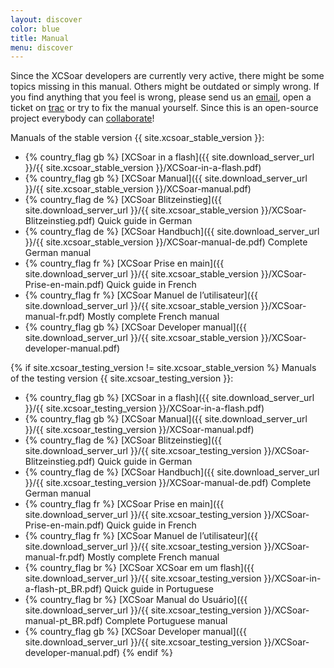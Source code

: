 ```yaml
---
layout: discover
color: blue
title: Manual
menu: discover
---
```

Since the XCSoar developers are currently very active, there might be some topics missing in this manual.
Others might be outdated or simply wrong. If you find anything that you feel is wrong, please send us an
[email](/contact/), open a ticket on
[trac]({{site.trac_server_url}}/) or try to fix the manual yourself.
Since this is an open-source project everybody can [collaborate](/develop/)!

Manuals of the stable version {{ site.xcsoar_stable_version }}:

- {% country_flag gb %} [XCSoar in a flash]({{ site.download_server_url }}/{{ site.xcsoar_stable_version }}/XCSoar-in-a-flash.pdf)
- {% country_flag gb %} [XCSoar Manual]({{ site.download_server_url }}/{{ site.xcsoar_stable_version }}/XCSoar-manual.pdf)
- {% country_flag de %} [XCSoar Blitzeinstieg]({{ site.download_server_url }}/{{ site.xcsoar_stable_version }}/XCSoar-Blitzeinstieg.pdf) Quick guide in German
- {% country_flag de %} [XCSoar Handbuch]({{ site.download_server_url }}/{{ site.xcsoar_stable_version }}/XCSoar-manual-de.pdf) Complete German manual
- {% country_flag fr %} [XCSoar Prise en main]({{ site.download_server_url }}/{{ site.xcsoar_stable_version }}/XCSoar-Prise-en-main.pdf) Quick guide in French
- {% country_flag fr %} [XCSoar Manuel de l’utilisateur]({{ site.download_server_url }}/{{ site.xcsoar_stable_version }}/XCSoar-manual-fr.pdf) Mostly complete French manual
- {% country_flag gb %} [XCSoar Developer manual]({{ site.download_server_url }}/{{ site.xcsoar_stable_version }}/XCSoar-developer-manual.pdf)

{% if site.xcsoar_testing_version != site.xcsoar_stable_version %}
Manuals of the testing version {{ site.xcsoar_testing_version }}:

- {% country_flag gb %} [XCSoar in a flash]({{ site.download_server_url }}/{{ site.xcsoar_testing_version }}/XCSoar-in-a-flash.pdf)
- {% country_flag gb %} [XCSoar Manual]({{ site.download_server_url }}/{{ site.xcsoar_testing_version }}/XCSoar-manual.pdf)
- {% country_flag de %} [XCSoar Blitzeinstieg]({{ site.download_server_url }}/{{ site.xcsoar_testing_version }}/XCSoar-Blitzeinstieg.pdf) Quick guide in German
- {% country_flag de %} [XCSoar Handbuch]({{ site.download_server_url }}/{{ site.xcsoar_testing_version }}/XCSoar-manual-de.pdf) Complete German manual
- {% country_flag fr %} [XCSoar Prise en main]({{ site.download_server_url }}/{{ site.xcsoar_testing_version }}/XCSoar-Prise-en-main.pdf) Quick guide in French
- {% country_flag fr %} [XCSoar Manuel de l’utilisateur]({{ site.download_server_url }}/{{ site.xcsoar_testing_version }}/XCSoar-manual-fr.pdf) Mostly complete French manual
- {% country_flag br %} [XCSoar XCSoar em um flash]({{ site.download_server_url }}/{{ site.xcsoar_testing_version }}/XCSoar-in-a-flash-pt_BR.pdf) Quick guide in Portuguese
- {% country_flag br %} [XCSoar Manual do Usuário]({{ site.download_server_url }}/{{ site.xcsoar_testing_version }}/XCSoar-manual-pt_BR.pdf) Complete Portuguese manual
- {% country_flag gb %} [XCSoar Developer manual]({{ site.download_server_url }}/{{ site.xcsoar_testing_version }}/XCSoar-developer-manual.pdf)
{% endif %}
